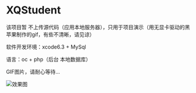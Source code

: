 # XQStudent


该项目暂 不上传源代码（应用本地服务器），只用于项目演示（用无显卡驱动的黑苹果制作的gif，有些不清晰，请见谅）

软件开发环境：xcode6.3 + MySql

语言：oc + php（后台 本地数据库）

GIF图片，请耐心等待...

![效果图](https://github.com/weakGG/XQStudent/blob/master/gif/XQSudent.gif)
